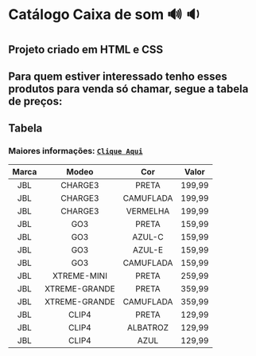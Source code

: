 # Catálogo Caixa de som 🔊 🔉
 
 ## Projeto criado em  __**HTML**__ e __**CSS**__ 
 
 Para quem estiver interessado tenho esses produtos para venda só chamar, segue a tabela de preços:
 ---
 
 ## Tabela
 
 ### Maiores informações: [`Clique Aqui`](https://fch-bsp.github.io/catalogo-caixa-de-som/)
 
 Marca | Modeo | Cor | Valor
 :---: |:---: | :---: | :--:
 JBL | CHARGE3 | PRETA | 199,99 
 JBL | CHARGE3 | CAMUFLADA | 199,99 
 JBL | CHARGE3 | VERMELHA | 199,99 
 JBL | GO3 | PRETA | 159,99 
 JBL | GO3 | AZUL-C | 159,99
 JBL | GO3 | AZUL-E | 159,99
 JBL | GO3 | CAMUFLADA | 159,99
 JBL | XTREME-MINI | PRETA | 259,99
 JBL | XTREME-GRANDE | PRETA | 359,99
 JBL | XTREME-GRANDE | CAMUFLADA | 359,99
 JBL | CLIP4 | PRETA | 129,99
 JBL | CLIP4 | ALBATROZ | 129,99
 JBL | CLIP4 | AZUL | 129,99
